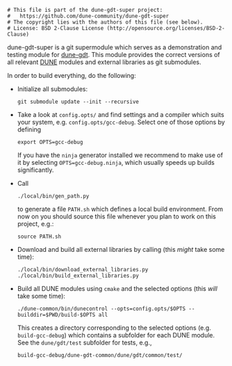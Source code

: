 ```
# This file is part of the dune-gdt-super project:
#   https://github.com/dune-community/dune-gdt-super
# The copyright lies with the authors of this file (see below).
# License: BSD 2-Clause License (http://opensource.org/licenses/BSD-2-Clause)
```

dune-gdt-super is a git supermodule which serves as a demonstration and testing
module for [dune-gdt](https://github.com/dune-community/dune-gdt). This module
provides the correct versions of all relevant [DUNE](http://www.dune-project.org)
modules and external libraries as git submodules.

In order to build everything, do the following:

* Initialize all submodules:

  ```
  git submodule update --init --recursive
  ```
  
* Take a look at `config.opts/` and find settings and a compiler which suits your
  system, e.g. `config.opts/gcc-debug`. Select one of those options by defining
  
  ```
  export OPTS=gcc-debug
  ```
  If you have the `ninja` generator installed we recommend to make use of it by
  selecting `OPTS=gcc-debug.ninja`, which usually speeds up builds significantly.
  
* Call

  ```
  ./local/bin/gen_path.py
  ```
  
  to generate a file `PATH.sh` which defines a local build environment. From now 
  on you should source this file whenever you plan to work on this project, e.g.:
  
  ```
  source PATH.sh
  ```

* Download and build all external libraries by calling (this _might_ take some time):

  ```
  ./local/bin/download_external_libraries.py
  ./local/bin/build_external_libraries.py
  ```
  
* Build all DUNE modules using `cmake` and the selected options (this _will_ take
  some time):

  ```
  ./dune-common/bin/dunecontrol --opts=config.opts/$OPTS --builddir=$PWD/build-$OPTS all
  ```
  
  This creates a directory corresponding to the selected options (e.g. `build-gcc-debug`)
  which contains a subfolder for each DUNE module. See the `dune/gdt/test` subfolder for
  tests, e.g.,
  
  ```
  build-gcc-debug/dune-gdt-common/dune/gdt/common/test/
  ```

